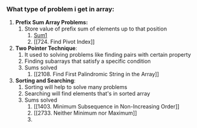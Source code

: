 
### What type of problem i get in array:

1. **Prefix Sum Array Problems:**
	1. Store value of prefix sum of elements up to that position
		1. [Sum1](https://leetcode.com/problems/running-sum-of-1d-array/)
		2. [[724. Find Pivot Index]]
2. **Two Pointer Technique**:
	1. It used to solving problems like finding pairs with certain property
	2. Finding subarrays that satisfy a specific condition
	3. Sums solved
		1. [[2108. Find First Palindromic String in the Array]]
3. **Sorting and Searching**:
	1. Sorting will help to solve many problems
	2. Searching will find elements that's in sorted array
	3. Sums solved
		1. [[1403. Minimum Subsequence in Non-Increasing Order]]
		2. [[2733. Neither Minimum nor Maximum]]
		3. 